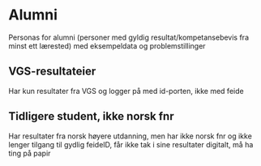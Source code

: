 # Alumni
Personas for alumni (personer med gyldig resultat/kompetansebevis fra minst ett lærested) med eksempeldata og problemstillinger

## VGS-resultateier
Har kun resultater fra VGS og logger på med id-porten, ikke med feide

## Tidligere student, ikke norsk fnr 
Har resultater fra norsk høyere utdanning, men har ikke norsk fnr og ikke lenger tilgang til gydlig
feideID, får ikke tak i sine resultater digitalt, må ha ting på papir
